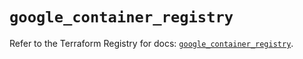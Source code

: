 # `google_container_registry`

Refer to the Terraform Registry for docs: [`google_container_registry`](https://registry.terraform.io/providers/hashicorp/google-beta/5.39.1/docs/resources/google_container_registry).
